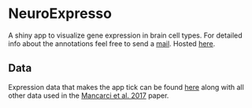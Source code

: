 # NeuroExpresso
A shiny app to visualize gene expression in brain cell types. For detailed info about the annotations feel free to send a [mail](mailto:ogan.mancarci+cte@gmail.com). Hosted [here](http://neuroexpresso.org/).

## Data
Expression data that makes the app tick can be found [here](http://pavlab.msl.ubc.ca/supplement-to-mancarci-et-al-neuroexpresso/) along with all other data used in the [Mancarci et al. 2017](http://www.eneuro.org/content/4/6/ENEURO.0212-17.2017) paper.